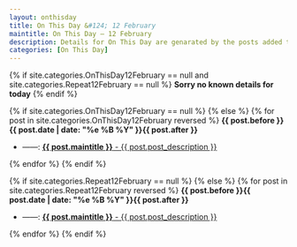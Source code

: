 ```yaml
---
layout: onthisday
title: On This Day &#124; 12 February
maintitle: On This Day — 12 February
description: Details for On This Day are genarated by the posts added to the website so the content is subject to changes/updates over time.
categories: [On This Day]
---
```


{% if site.categories.OnThisDay12February == null and site.categories.Repeat12February == null %}
<strong>Sorry no known details for today</strong>
{% endif %}

{% if site.categories.OnThisDay12February == null %}
{% else %}
{% for post in site.categories.OnThisDay12February reversed %}
<strong>{{ post.before }}{{ post.date | date: "%e %B %Y" }}{{ post.after }}</strong>
<ul>
<li> ——: <a class="{{ post.class }}" href="{{ post.url }}"><strong>{{ post.maintitle }}</strong> - {{ post.post_description }}</a></li>
</ul>
{% endfor %}
{% endif %}

{% if site.categories.Repeat12February == null %}
{% else %}
{% for post in site.categories.Repeat12February reversed %}
<strong>{{ post.before }}{{ post.date | date: "%e %B %Y" }}{{ post.after }}</strong>
<ul>
<li> ——: <a class="{{ post.class }}" href="{{ post.url }}"><strong>{{ post.maintitle }}</strong> - {{ post.post_description }}</a></li>
</ul>
{% endfor %}
{% endif %}
